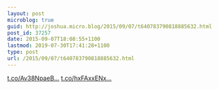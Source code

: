 ```yaml
---
layout: post
microblog: true
guid: http://joshua.micro.blog/2015/09/07/t640783790818885632.html
post_id: 37257
date: 2015-09-07T18:08:55+1100
lastmod: 2019-07-30T17:41:28+1100
type: post
url: /2015/09/07/t640783790818885632.html
---
```

[t.co/Av38NpaeB...](http://t.co/Av38NpaeBk) [t.co/hxFAxxENx...](http://t.co/hxFAxxENxG)
